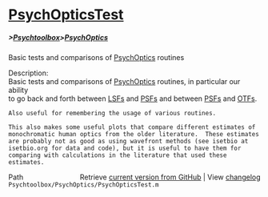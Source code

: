 # [PsychOpticsTest](PsychOpticsTest)
##### >[Psychtoolbox](Psychtoolbox)>[PsychOptics](PsychOptics)

Basic tests and comparisons of [PsychOptics](PsychOptics) routines  
  
Description:  
    Basic tests and comparisons of [PsychOptics](PsychOptics) routines, in particular our ability  
    to go back and forth between [LSFs](LSFs) and [PSFs](PSFs) and between [PSFs](PSFs) and [OTFs](OTFs).  
  
    Also useful for remembering the usage of various routines.  
  
    This also makes some useful plots that compare different estimates of  
    monochromatic human optics from the older literature.  These estimates  
    are probably not as good as using wavefront methods (see isetbio at  
    isetbio.org for data and code), but it is useful to have them for  
    comparing with calculations in the literature that used these estimates.  




<div class="code_header" style="text-align:right;">
  <span style="float:left;">Path&nbsp;&nbsp;</span> <span class="counter">Retrieve <a href=
  "https://raw.github.com/Psychtoolbox-3/Psychtoolbox-3/beta/Psychtoolbox/PsychOptics/PsychOpticsTest.m">current version from GitHub</a> | View <a href=
  "https://github.com/Psychtoolbox-3/Psychtoolbox-3/commits/beta/Psychtoolbox/PsychOptics/PsychOpticsTest.m">changelog</a></span>
</div>
<div class="code">
  <code>Psychtoolbox/PsychOptics/PsychOpticsTest.m</code>
</div>

